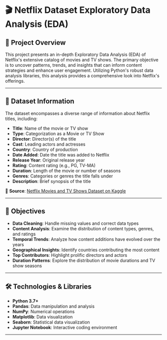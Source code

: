 # 🎬 Netflix Dataset Exploratory Data Analysis (EDA)

## 📌 Project Overview

This project presents an in-depth Exploratory Data Analysis (EDA) of Netflix's extensive catalog of movies and TV shows. The primary objective is to uncover patterns, trends, and insights that can inform content strategies and enhance user engagement. Utilizing Python's robust data analysis libraries, this analysis provides a comprehensive look into Netflix's offerings.

---

## 📂 Dataset Information

The dataset encompasses a diverse range of information about Netflix titles, including:

- **Title**: Name of the movie or TV show
- **Type**: Categorization as a Movie or TV Show
- **Director**: Director(s) of the title
- **Cast**: Leading actors and actresses
- **Country**: Country of production
- **Date Added**: Date the title was added to Netflix
- **Release Year**: Original release year
- **Rating**: Content rating (e.g., PG, TV-MA)
- **Duration**: Length of the movie or number of seasons
- **Genres**: Categories or genres the title falls under
- **Description**: Brief synopsis of the title

📁 **Source**: [Netflix Movies and TV Shows Dataset on Kaggle](https://www.kaggle.com/shivamb/netflix-shows)

---

## 🎯 Objectives

- **Data Cleaning**: Handle missing values and correct data types
- **Content Analysis**: Examine the distribution of content types, genres, and ratings
- **Temporal Trends**: Analyze how content additions have evolved over the years
- **Geographical Insights**: Identify countries contributing the most content
- **Top Contributors**: Highlight prolific directors and actors
- **Duration Patterns**: Explore the distribution of movie durations and TV show seasons

---

## 🛠️ Technologies & Libraries

- **Python 3.7+**
- **Pandas**: Data manipulation and analysis
- **NumPy**: Numerical operations
- **Matplotlib**: Data visualization
- **Seaborn**: Statistical data visualization
- **Jupyter Notebook**: Interactive coding environment

---

